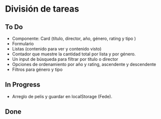 # División de tareas

## To Do

- Componente: Card (título, director, año, género, rating y
  tipo )
- Formulario
- Listas (contenido para ver y contenido visto)
- Contador que muestre la cantidad total por lista y por género.
- Un input de búsqueda para filtrar por título o director
- Opciones de ordenamiento por año y rating, ascendente y descendente
- Filtros para género y tipo

## In Progress

- Arreglo de pelis y guardar en localStorage (Fede).

## Done
